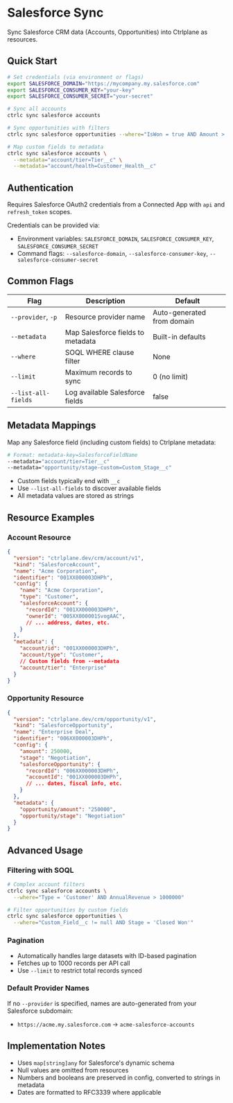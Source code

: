 # Salesforce Sync

Sync Salesforce CRM data (Accounts, Opportunities) into Ctrlplane as resources.

## Quick Start

```bash
# Set credentials (via environment or flags)
export SALESFORCE_DOMAIN="https://mycompany.my.salesforce.com"
export SALESFORCE_CONSUMER_KEY="your-key"
export SALESFORCE_CONSUMER_SECRET="your-secret"

# Sync all accounts
ctrlc sync salesforce accounts

# Sync opportunities with filters
ctrlc sync salesforce opportunities --where="IsWon = true AND Amount > 50000"

# Map custom fields to metadata
ctrlc sync salesforce accounts \
  --metadata="account/tier=Tier__c" \
  --metadata="account/health=Customer_Health__c"
```

## Authentication

Requires Salesforce OAuth2 credentials from a Connected App with `api` and `refresh_token` scopes.

Credentials can be provided via:
- Environment variables: `SALESFORCE_DOMAIN`, `SALESFORCE_CONSUMER_KEY`, `SALESFORCE_CONSUMER_SECRET`
- Command flags: `--salesforce-domain`, `--salesforce-consumer-key`, `--salesforce-consumer-secret`

## Common Flags

| Flag | Description | Default |
|------|-------------|---------|
| `--provider`, `-p` | Resource provider name | Auto-generated from domain |
| `--metadata` | Map Salesforce fields to metadata | Built-in defaults |
| `--where` | SOQL WHERE clause filter | None |
| `--limit` | Maximum records to sync | 0 (no limit) |
| `--list-all-fields` | Log available Salesforce fields | false |

## Metadata Mappings

Map any Salesforce field (including custom fields) to Ctrlplane metadata:

```bash
# Format: metadata-key=SalesforceFieldName
--metadata="account/tier=Tier__c"
--metadata="opportunity/stage-custom=Custom_Stage__c"
```

- Custom fields typically end with `__c`
- Use `--list-all-fields` to discover available fields
- All metadata values are stored as strings

## Resource Examples

### Account Resource
```json
{
  "version": "ctrlplane.dev/crm/account/v1",
  "kind": "SalesforceAccount",
  "name": "Acme Corporation",
  "identifier": "001XX000003DHPh",
  "config": {
    "name": "Acme Corporation",
    "type": "Customer",
    "salesforceAccount": {
      "recordId": "001XX000003DHPh",
      "ownerId": "005XX000001SvogAAC",
      // ... address, dates, etc.
    }
  },
  "metadata": {
    "account/id": "001XX000003DHPh",
    "account/type": "Customer",
    // Custom fields from --metadata
    "account/tier": "Enterprise"
  }
}
```

### Opportunity Resource
```json
{
  "version": "ctrlplane.dev/crm/opportunity/v1",
  "kind": "SalesforceOpportunity",
  "name": "Enterprise Deal",
  "identifier": "006XX000003DHPh",
  "config": {
    "amount": 250000,
    "stage": "Negotiation",
    "salesforceOpportunity": {
      "recordId": "006XX000003DHPh",
      "accountId": "001XX000003DHPh",
      // ... dates, fiscal info, etc.
    }
  },
  "metadata": {
    "opportunity/amount": "250000",
    "opportunity/stage": "Negotiation"
  }
}
```

## Advanced Usage

### Filtering with SOQL

```bash
# Complex account filters
ctrlc sync salesforce accounts \
  --where="Type = 'Customer' AND AnnualRevenue > 1000000"

# Filter opportunities by custom fields
ctrlc sync salesforce opportunities \
  --where="Custom_Field__c != null AND Stage = 'Closed Won'"
```

### Pagination

- Automatically handles large datasets with ID-based pagination
- Fetches up to 1000 records per API call
- Use `--limit` to restrict total records synced

### Default Provider Names

If no `--provider` is specified, names are auto-generated from your Salesforce subdomain:
- `https://acme.my.salesforce.com` → `acme-salesforce-accounts`

## Implementation Notes

- Uses `map[string]any` for Salesforce's dynamic schema
- Null values are omitted from resources
- Numbers and booleans are preserved in config, converted to strings in metadata
- Dates are formatted to RFC3339 where applicable